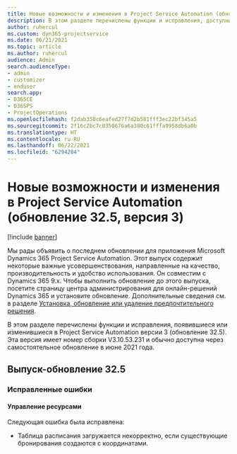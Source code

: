 ```yaml
---
title: Новые возможности и изменения в Project Service Automation (обновление 32.5, версия 3)
description: В этом разделе перечислены функции и исправления, доступные в Project Service Automation (обновление 32.5, версия 3).
author: ruhercul
ms.custom: dyn365-projectservice
ms.date: 06/21/2021
ms.topic: article
ms.author: ruhercul
audience: Admin
search.audienceType:
- admin
- customizer
- enduser
search.app:
- D365CE
- D365PS
- ProjectOperations
ms.openlocfilehash: f2dab350c6eafed27f7d2b581fff3ec22bf345a5
ms.sourcegitcommit: 2f16c2bc7c8350676a6a380c61fffa9958db6a0b
ms.translationtype: HT
ms.contentlocale: ru-RU
ms.lasthandoff: 06/22/2021
ms.locfileid: "6294284"
---
```

# <a name="whats-new-or-changed-in-project-service-automation-update-release-325-v3"></a>Новые возможности и изменения в Project Service Automation (обновление 32.5, версия 3)

[!include [banner](../includes/psa-now-project-operations.md)]

Мы рады объявить о последнем обновлении для приложения Microsoft Dynamics 365 Project Service Automation. Этот выпуск содержит некоторые важные усовершенствования, направленные на качество, производительность и удобство использования. Он совместим с Dynamics 365 9.x. Чтобы выполнить обновление до этого выпуска, посетите страницу центра администрирования для онлайн-решений Dynamics 365 и установите обновление. Дополнительные сведения см. в разделе [Установка, обновление или удаление предпочтительного решения](/power-platform/admin/install-remove-preferred-solution).

В этом разделе перечислены функции и исправления, появившиеся или изменившиеся в Project Service Automation версии 3 (обновление 32.5). Эта версия имеет номер сборки V3.10.53.231 и обычно доступна через самостоятельное обновление в июне 2021 года.

## <a name="update-release-325"></a>Выпуск-обновление 32.5

### <a name="bug-fixes"></a>Исправленные ошибки

#### <a name="resource-management"></a>Управление ресурсами

Следующая ошибка была исправлена:

- Таблица расписания загружается некорректно, если существующие бронирования создаются с координатами.

